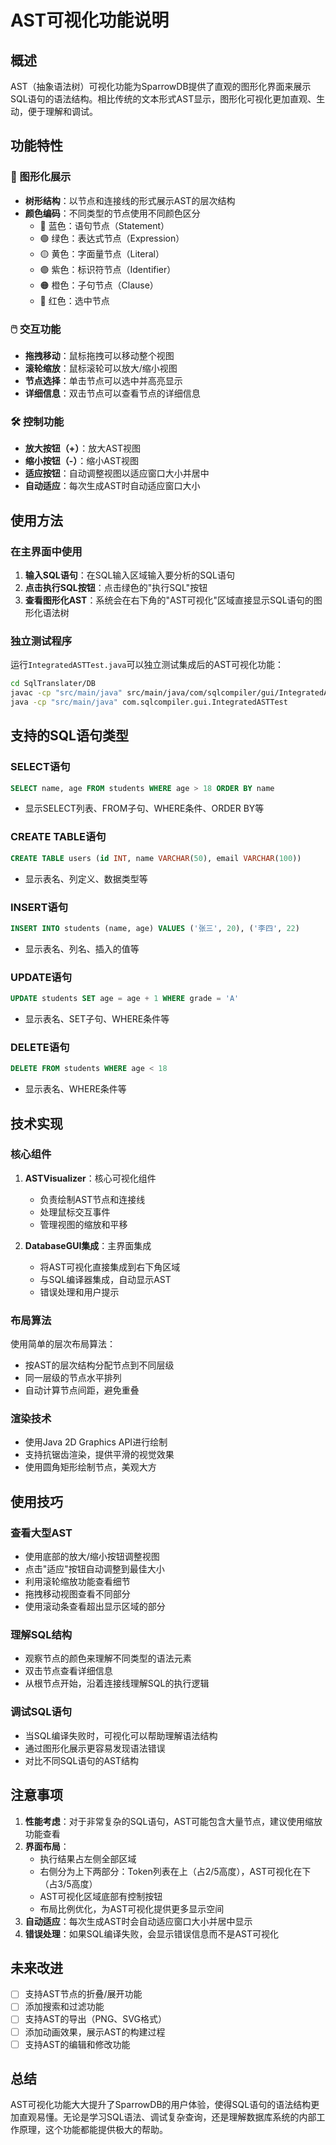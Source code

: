 # AST可视化功能说明

## 概述

AST（抽象语法树）可视化功能为SparrowDB提供了直观的图形化界面来展示SQL语句的语法结构。相比传统的文本形式AST显示，图形化可视化更加直观、生动，便于理解和调试。

## 功能特性

### 🎨 图形化展示
- **树形结构**：以节点和连接线的形式展示AST的层次结构
- **颜色编码**：不同类型的节点使用不同颜色区分
  - 🔵 蓝色：语句节点（Statement）
  - 🟢 绿色：表达式节点（Expression）
  - 🟡 黄色：字面量节点（Literal）
  - 🟣 紫色：标识符节点（Identifier）
  - 🟠 橙色：子句节点（Clause）
  - 🔴 红色：选中节点

### 🖱️ 交互功能
- **拖拽移动**：鼠标拖拽可以移动整个视图
- **滚轮缩放**：鼠标滚轮可以放大/缩小视图
- **节点选择**：单击节点可以选中并高亮显示
- **详细信息**：双击节点可以查看节点的详细信息

### 🛠️ 控制功能
- **放大按钮（+）**：放大AST视图
- **缩小按钮（-）**：缩小AST视图
- **适应按钮**：自动调整视图以适应窗口大小并居中
- **自动适应**：每次生成AST时自动适应窗口大小

## 使用方法

### 在主界面中使用

1. **输入SQL语句**：在SQL输入区域输入要分析的SQL语句
2. **点击执行SQL按钮**：点击绿色的"执行SQL"按钮
3. **查看图形化AST**：系统会在右下角的"AST可视化"区域直接显示SQL语句的图形化语法树

### 独立测试程序

运行`IntegratedASTTest.java`可以独立测试集成后的AST可视化功能：

```bash
cd SqlTranslater/DB
javac -cp "src/main/java" src/main/java/com/sqlcompiler/gui/IntegratedASTTest.java
java -cp "src/main/java" com.sqlcompiler.gui.IntegratedASTTest
```

## 支持的SQL语句类型

### SELECT语句
```sql
SELECT name, age FROM students WHERE age > 18 ORDER BY name
```
- 显示SELECT列表、FROM子句、WHERE条件、ORDER BY等

### CREATE TABLE语句
```sql
CREATE TABLE users (id INT, name VARCHAR(50), email VARCHAR(100))
```
- 显示表名、列定义、数据类型等

### INSERT语句
```sql
INSERT INTO students (name, age) VALUES ('张三', 20), ('李四', 22)
```
- 显示表名、列名、插入的值等

### UPDATE语句
```sql
UPDATE students SET age = age + 1 WHERE grade = 'A'
```
- 显示表名、SET子句、WHERE条件等

### DELETE语句
```sql
DELETE FROM students WHERE age < 18
```
- 显示表名、WHERE条件等

## 技术实现

### 核心组件

1. **ASTVisualizer**：核心可视化组件
   - 负责绘制AST节点和连接线
   - 处理鼠标交互事件
   - 管理视图的缩放和平移

2. **DatabaseGUI集成**：主界面集成
   - 将AST可视化直接集成到右下角区域
   - 与SQL编译器集成，自动显示AST
   - 错误处理和用户提示

### 布局算法

使用简单的层次布局算法：
- 按AST的层次结构分配节点到不同层级
- 同一层级的节点水平排列
- 自动计算节点间距，避免重叠

### 渲染技术

- 使用Java 2D Graphics API进行绘制
- 支持抗锯齿渲染，提供平滑的视觉效果
- 使用圆角矩形绘制节点，美观大方

## 使用技巧

### 查看大型AST
- 使用底部的放大/缩小按钮调整视图
- 点击"适应"按钮自动调整到最佳大小
- 利用滚轮缩放功能查看细节
- 拖拽移动视图查看不同部分
- 使用滚动条查看超出显示区域的部分

### 理解SQL结构
- 观察节点的颜色来理解不同类型的语法元素
- 双击节点查看详细信息
- 从根节点开始，沿着连接线理解SQL的执行逻辑

### 调试SQL语句
- 当SQL编译失败时，可视化可以帮助理解语法结构
- 通过图形化展示更容易发现语法错误
- 对比不同SQL语句的AST结构

## 注意事项

1. **性能考虑**：对于非常复杂的SQL语句，AST可能包含大量节点，建议使用缩放功能查看
2. **界面布局**：
   - 执行结果占左侧全部区域
   - 右侧分为上下两部分：Token列表在上（占2/5高度），AST可视化在下（占3/5高度）
   - AST可视化区域底部有控制按钮
   - 布局比例优化，为AST可视化提供更多显示空间
3. **自动适应**：每次生成AST时会自动适应窗口大小并居中显示
4. **错误处理**：如果SQL编译失败，会显示错误信息而不是AST可视化

## 未来改进

- [ ] 支持AST节点的折叠/展开功能
- [ ] 添加搜索和过滤功能
- [ ] 支持AST的导出（PNG、SVG格式）
- [ ] 添加动画效果，展示AST的构建过程
- [ ] 支持AST的编辑和修改功能

## 总结

AST可视化功能大大提升了SparrowDB的用户体验，使得SQL语句的语法结构更加直观易懂。无论是学习SQL语法、调试复杂查询，还是理解数据库系统的内部工作原理，这个功能都能提供极大的帮助。
